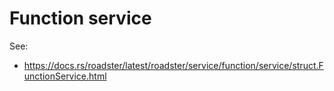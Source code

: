 # Function service

See:

- <https://docs.rs/roadster/latest/roadster/service/function/service/struct.FunctionService.html>
